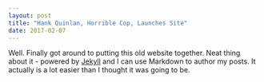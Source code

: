 ```yaml
---
layout: post
title: "Hank Quinlan, Horrible Cop, Launches Site"
date: 2017-02-07
---
```


Well. Finally got around to putting this old website together. Neat thing about it - powered by [Jekyll](http://jekyllrb.com) and I can use Markdown to author my posts. It actually is a lot easier than I thought it was going to be.
